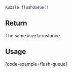 ```java
Kuzzle flushQueue()
```

## Return

The same `Kuzzle` instance.

## Usage

[code-example=flush-queue]
